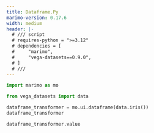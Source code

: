 ```yaml
---
title: Dataframe.Py
marimo-version: 0.17.6
width: medium
header: |-
  # /// script
  # requires-python = ">=3.12"
  # dependencies = [
  #     "marimo",
  #     "vega-datasets==0.9.0",
  # ]
  # ///
---
```


```python {.marimo}
import marimo as mo
```

```python {.marimo}
from vega_datasets import data
```

```python {.marimo}
dataframe_transformer = mo.ui.dataframe(data.iris())
dataframe_transformer
```

```python {.marimo}
dataframe_transformer.value
```